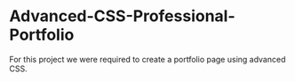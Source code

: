 # Advanced-CSS-Professional-Portfolio

For this project we were required to create a portfolio page using advanced CSS.

